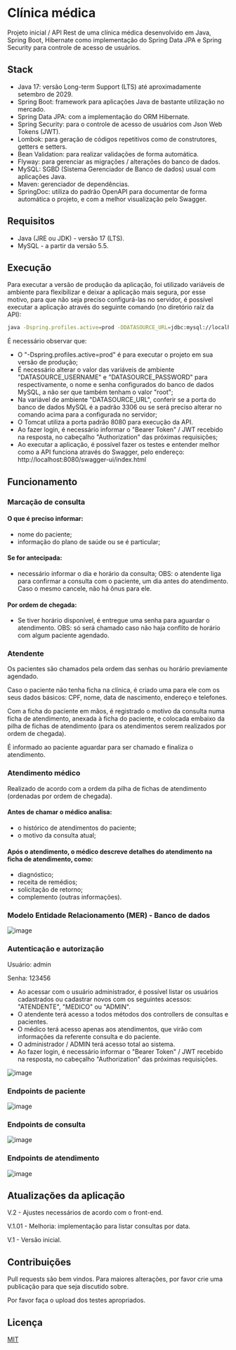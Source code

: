 # Clínica médica

Projeto inicial / API Rest de uma clínica médica desenvolvido em Java, Spring Boot, Hibernate como implementação do Spring Data JPA e Spring Security para controle de acesso de usuários.

## Stack
- Java 17: versão Long-term Support (LTS) até aproximadamente setembro de 2029.
- Spring Boot: framework para aplicações Java de bastante utilização no mercado.
- Spring Data JPA: com a implementação do ORM Hibernate.
- Spring Security: para o controle de acesso de usuários com Json Web Tokens (JWT).
- Lombok: para geração de códigos repetitivos como de construtores, getters e setters.
- Bean Validation: para realizar validações de forma automática.
- Flyway: para gerenciar as migrações / alterações do banco de dados.
- MySQL: SGBD (Sistema Gerenciador de Banco de dados) usual com aplicações Java.
- Maven: gerenciador de dependências.
- SpringDoc: utiliza do padrão OpenAPI para documentar de forma automática o projeto, e com a melhor visualização pelo Swagger.

## Requisitos
- Java (JRE ou JDK) - versão 17 (LTS).
- MySQL - a partir da versão 5.5.

## Execução

Para executar a versão de produção da aplicação, foi utilizado variáveis de ambiente para flexibilizar e deixar a aplicação mais segura, por esse motivo, para que não seja preciso configurá-las no servidor, é possível executar a aplicação através do seguinte comando (no diretório raíz da API):
```bash
java -Dspring.profiles.active=prod -DDATASOURCE_URL=jdbc:mysql://localhost:3306/clinica_medica_prod?createDatabaseIfNotExist=true -DDATASOURCE_USERNAME=root -DDATASOURCE_PASSWORD=root -jar clinica_medica-0.0.1-SNAPSHOT.jar
```
É necessário observar que:
- O "-Dspring.profiles.active=prod" é para executar o projeto em sua versão de produção;
- É necessário alterar o valor das variáveis de ambiente "DATASOURCE_USERNAME" e "DATASOURCE_PASSWORD" para respectivamente, o nome e senha configurados do banco de dados MySQL, a não ser que também tenham o valor "root";
- Na variável de ambiente "DATASOURCE_URL", conferir se a porta do banco de dados MySQL é a padrão 3306 ou se será preciso alterar no comando acima para a configurada no servidor;
- O Tomcat utiliza a porta padrão 8080 para execução da API.
- Ao fazer login, é necessário informar o "Bearer Token" / JWT recebido na resposta, no cabeçalho "Authorization" das próximas requisições;
- Ao executar a aplicação, é possível fazer os testes e entender melhor como a API funciona através do Swagger, pelo endereço: http://localhost:8080/swagger-ui/index.html

## Funcionamento

### Marcação de consulta

#### O que é preciso informar:
- nome do paciente;
- informação do plano de saúde ou se é particular;

#### Se for antecipada:
- necessário informar o dia e horário da consulta;
OBS: o atendente liga para confirmar a consulta com o paciente, um dia antes do atendimento. Caso o mesmo cancele, não há ônus para ele.

#### Por ordem de chegada:
- Se tiver horário disponível, é entregue uma senha para aguardar o atendimento.
OBS: só será chamado caso não haja conflito de horário com algum paciente agendado.

### Atendente

Os pacientes são chamados pela ordem das senhas ou horário previamente agendado.

Caso o paciente não tenha ficha na clínica, é criado uma para ele com os seus dados básicos: CPF, nome, data de nascimento, endereço e telefones.

Com a ficha do paciente em mãos, é registrado o motivo da consulta numa ficha de atendimento, anexada à ficha do paciente, e colocada embaixo da pilha de fichas de atendimento (para os atendimentos serem realizados por ordem de chegada).

É informado ao paciente aguardar para ser chamado e finaliza o atendimento.

### Atendimento médico

Realizado de acordo com a ordem da pilha de fichas de atendimento (ordenadas por ordem de chegada).

#### Antes de chamar o médico analisa:
- o histórico de atendimentos do paciente;
- o motivo da consulta atual;

#### Após o atendimento, o médico descreve detalhes do atendimento na ficha de atendimento, como:
- diagnóstico;
- receita de remédios;
- solicitação de retorno;
- complemento (outras informações).

### Modelo Entidade Relacionamento (MER) - Banco de dados
![image](https://github.com/mblancmcs/clinica_medica/assets/77879631/4cf78187-c669-4188-b9e2-182bf9635aa0)

### Autenticação e autorização
Usuário: admin

Senha: 123456

- Ao acessar com o usuário administrador, é possível listar os usuários cadastrados ou cadastrar novos com os seguintes acessos: "ATENDENTE", "MEDICO" ou "ADMIN".
- O atendente terá acesso a todos métodos dos controllers de consultas e pacientes.
- O médico terá acesso apenas aos atendimentos, que virão com informações da referente consulta e do paciente.
- O administrador / ADMIN terá acesso total ao sistema.
- Ao fazer login, é necessário informar o "Bearer Token" / JWT recebido na resposta, no cabeçalho "Authorization" das próximas requisições.

![image](https://github.com/mblancmcs/clinica_medica/assets/77879631/160cc523-9a16-4137-bda6-93d6dd9468b4)

### Endpoints de paciente

![image](https://github.com/mblancmcs/clinica_medica/assets/77879631/54ef8964-0179-4c11-9c01-5e30ff0c61aa)

### Endpoints de consulta

![image](https://github.com/mblancmcs/clinica_medica/assets/77879631/178aa140-faf6-44a5-979d-71b3678b192a)

### Endpoints de atendimento

![image](https://github.com/mblancmcs/clinica_medica/assets/77879631/521f7725-9929-49f1-b276-f1da187d7f7e)

## Atualizações da aplicação

V.2 - Ajustes necessários de acordo com o front-end.

V.1.01 - Melhoria: implementação para listar consultas por data.

V.1 - Versão inicial.

## Contribuições

Pull requests são bem vindos. Para maiores alterações, por favor crie uma publicação para que seja discutido sobre.

Por favor faça o upload dos testes apropriados.

## Licença

[MIT](https://choosealicense.com/licenses/mit/)
